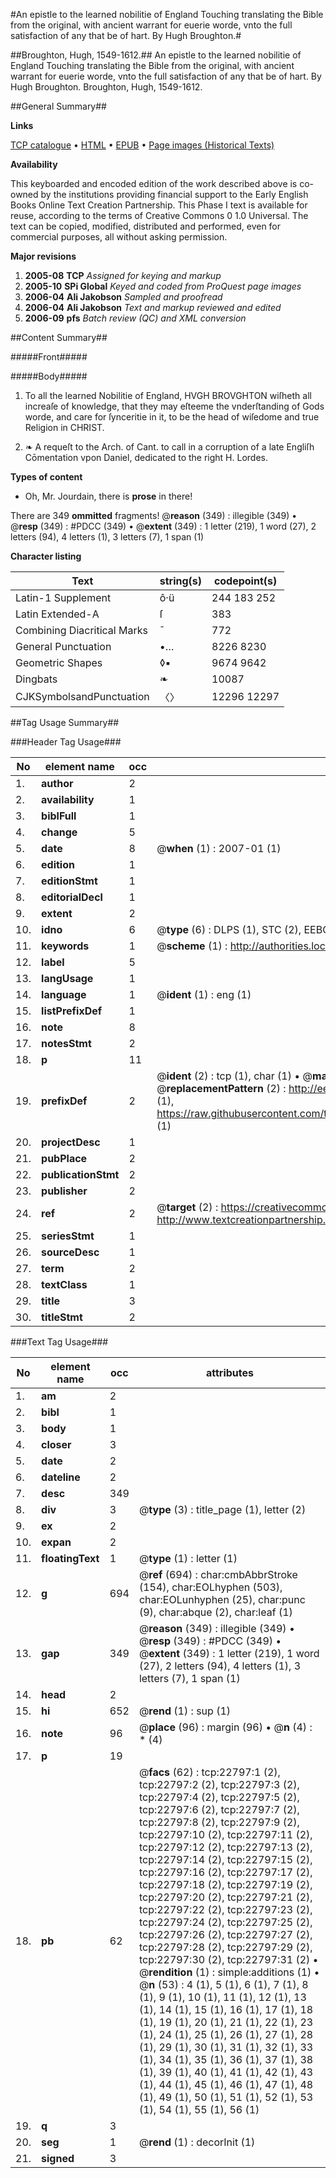 #An epistle to the learned nobilitie of England Touching translating the Bible from the original, with ancient warrant for euerie worde, vnto the full satisfaction of any that be of hart. By Hugh Broughton.#

##Broughton, Hugh, 1549-1612.##
An epistle to the learned nobilitie of England Touching translating the Bible from the original, with ancient warrant for euerie worde, vnto the full satisfaction of any that be of hart. By Hugh Broughton.
Broughton, Hugh, 1549-1612.

##General Summary##

**Links**

[TCP catalogue](http://www.ota.ox.ac.uk/tcp/)  • 
[HTML](http://tei.it.ox.ac.uk/tcp/Texts-HTML/free/A16/A16976.html)  • 
[EPUB](http://tei.it.ox.ac.uk/tcp/Texts-EPUB/free/A16/A16976.epub) • 
[Page images (Historical Texts)](https://data.historicaltexts.jisc.ac.uk/view?pubId=eebo-99857120e&pageId=eebo-99857120e-22797-1)

**Availability**

This keyboarded and encoded edition of the
	       work described above is co-owned by the institutions
	       providing financial support to the Early English Books
	       Online Text Creation Partnership. This Phase I text is
	       available for reuse, according to the terms of Creative
	       Commons 0 1.0 Universal. The text can be copied,
	       modified, distributed and performed, even for
	       commercial purposes, all without asking permission.

**Major revisions**

1. __2005-08__ __TCP__ *Assigned for keying and markup*
1. __2005-10__ __SPi Global__ *Keyed and coded from ProQuest page images*
1. __2006-04__ __Ali Jakobson__ *Sampled and proofread*
1. __2006-04__ __Ali Jakobson__ *Text and markup reviewed and edited*
1. __2006-09__ __pfs__ *Batch review (QC) and XML conversion*

##Content Summary##

#####Front#####

#####Body#####

1. To all the learned Nobilitie of England, HVGH BROVGHTON wiſheth all increaſe of knowledge, that they may eſteeme the vnderſtanding of Gods worde, and care for ſynceritie in it, to be the head of wiſedome and true Religion in CHRIST.

1. ❧ A requeſt to the Arch. of Cant. to call in a corruption of a late Engliſh Cōmentation vpon Daniel, dedicated to the right H. Lordes.

**Types of content**

  * Oh, Mr. Jourdain, there is **prose** in there!

There are 349 **ommitted** fragments! 
 @__reason__ (349) : illegible (349)  •  @__resp__ (349) : #PDCC (349)  •  @__extent__ (349) : 1 letter (219), 1 word (27), 2 letters (94), 4 letters (1), 3 letters (7), 1 span (1)

**Character listing**


|Text|string(s)|codepoint(s)|
|---|---|---|
|Latin-1 Supplement|ô·ü|244 183 252|
|Latin Extended-A|ſ|383|
|Combining             Diacritical Marks|̄|772|
|General Punctuation|•…|8226 8230|
|Geometric Shapes|◊▪|9674 9642|
|Dingbats|❧|10087|
|CJKSymbolsandPunctuation|〈〉|12296 12297|

##Tag Usage Summary##

###Header Tag Usage###

|No|element name|occ|attributes|
|---|---|---|---|
|1.|__author__|2||
|2.|__availability__|1||
|3.|__biblFull__|1||
|4.|__change__|5||
|5.|__date__|8| @__when__ (1) : 2007-01 (1)|
|6.|__edition__|1||
|7.|__editionStmt__|1||
|8.|__editorialDecl__|1||
|9.|__extent__|2||
|10.|__idno__|6| @__type__ (6) : DLPS (1), STC (2), EEBO-CITATION (1), PROQUEST (1), VID (1)|
|11.|__keywords__|1| @__scheme__ (1) : http://authorities.loc.gov/ (1)|
|12.|__label__|5||
|13.|__langUsage__|1||
|14.|__language__|1| @__ident__ (1) : eng (1)|
|15.|__listPrefixDef__|1||
|16.|__note__|8||
|17.|__notesStmt__|2||
|18.|__p__|11||
|19.|__prefixDef__|2| @__ident__ (2) : tcp (1), char (1)  •  @__matchPattern__ (2) : ([0-9\-]+):([0-9IVX]+) (1), (.+) (1)  •  @__replacementPattern__ (2) : http://eebo.chadwyck.com/downloadtiff?vid=$1&page=$2 (1), https://raw.githubusercontent.com/textcreationpartnership/Texts/master/tcpchars.xml#$1 (1)|
|20.|__projectDesc__|1||
|21.|__pubPlace__|2||
|22.|__publicationStmt__|2||
|23.|__publisher__|2||
|24.|__ref__|2| @__target__ (2) : https://creativecommons.org/publicdomain/zero/1.0/ (1), http://www.textcreationpartnership.org/docs/. (1)|
|25.|__seriesStmt__|1||
|26.|__sourceDesc__|1||
|27.|__term__|2||
|28.|__textClass__|1||
|29.|__title__|3||
|30.|__titleStmt__|2||


###Text Tag Usage###

|No|element name|occ|attributes|
|---|---|---|---|
|1.|__am__|2||
|2.|__bibl__|1||
|3.|__body__|1||
|4.|__closer__|3||
|5.|__date__|2||
|6.|__dateline__|2||
|7.|__desc__|349||
|8.|__div__|3| @__type__ (3) : title_page (1), letter (2)|
|9.|__ex__|2||
|10.|__expan__|2||
|11.|__floatingText__|1| @__type__ (1) : letter (1)|
|12.|__g__|694| @__ref__ (694) : char:cmbAbbrStroke (154), char:EOLhyphen (503), char:EOLunhyphen (25), char:punc (9), char:abque (2), char:leaf (1)|
|13.|__gap__|349| @__reason__ (349) : illegible (349)  •  @__resp__ (349) : #PDCC (349)  •  @__extent__ (349) : 1 letter (219), 1 word (27), 2 letters (94), 4 letters (1), 3 letters (7), 1 span (1)|
|14.|__head__|2||
|15.|__hi__|652| @__rend__ (1) : sup (1)|
|16.|__note__|96| @__place__ (96) : margin (96)  •  @__n__ (4) : * (4)|
|17.|__p__|19||
|18.|__pb__|62| @__facs__ (62) : tcp:22797:1 (2), tcp:22797:2 (2), tcp:22797:3 (2), tcp:22797:4 (2), tcp:22797:5 (2), tcp:22797:6 (2), tcp:22797:7 (2), tcp:22797:8 (2), tcp:22797:9 (2), tcp:22797:10 (2), tcp:22797:11 (2), tcp:22797:12 (2), tcp:22797:13 (2), tcp:22797:14 (2), tcp:22797:15 (2), tcp:22797:16 (2), tcp:22797:17 (2), tcp:22797:18 (2), tcp:22797:19 (2), tcp:22797:20 (2), tcp:22797:21 (2), tcp:22797:22 (2), tcp:22797:23 (2), tcp:22797:24 (2), tcp:22797:25 (2), tcp:22797:26 (2), tcp:22797:27 (2), tcp:22797:28 (2), tcp:22797:29 (2), tcp:22797:30 (2), tcp:22797:31 (2)  •  @__rendition__ (1) : simple:additions (1)  •  @__n__ (53) : 4 (1), 5 (1), 6 (1), 7 (1), 8 (1), 9 (1), 10 (1), 11 (1), 12 (1), 13 (1), 14 (1), 15 (1), 16 (1), 17 (1), 18 (1), 19 (1), 20 (1), 21 (1), 22 (1), 23 (1), 24 (1), 25 (1), 26 (1), 27 (1), 28 (1), 29 (1), 30 (1), 31 (1), 32 (1), 33 (1), 34 (1), 35 (1), 36 (1), 37 (1), 38 (1), 39 (1), 40 (1), 41 (1), 42 (1), 43 (1), 44 (1), 45 (1), 46 (1), 47 (1), 48 (1), 49 (1), 50 (1), 51 (1), 52 (1), 53 (1), 54 (1), 55 (1), 56 (1)|
|19.|__q__|3||
|20.|__seg__|1| @__rend__ (1) : decorInit (1)|
|21.|__signed__|3||
